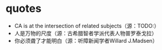 # quotes
* CA is at the intersection of related subjects（源：TODO:）
* 人是万物的尺度（源：古希腊智者学派代表人物普罗泰戈拉）
* 你必须聋了才能明白（源：听障新闻学者Willard J.Madsen）